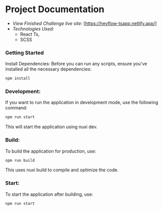 # Project Documentation

- _View Finished Challenge live site:_ [https://heyflow-tsapp.netlify.app/]
- _Technologies Used:_
  - React Ts,
  - SCSS

### Getting Started

Install Dependencies: Before you can run any scripts, ensure you've installed all the necessary dependencies:

```bash
npm install
```

### Development:

If you want to run the application in development mode, use the following command:

```bash
npm run start
```

This will start the application using nuxi dev.

### Build:

To build the application for production, use:

```bash
npm run build
```

This uses nuxi build to compile and optimize the code.

### Start:

To start the application after building, use:

```bash
npm run start
```
